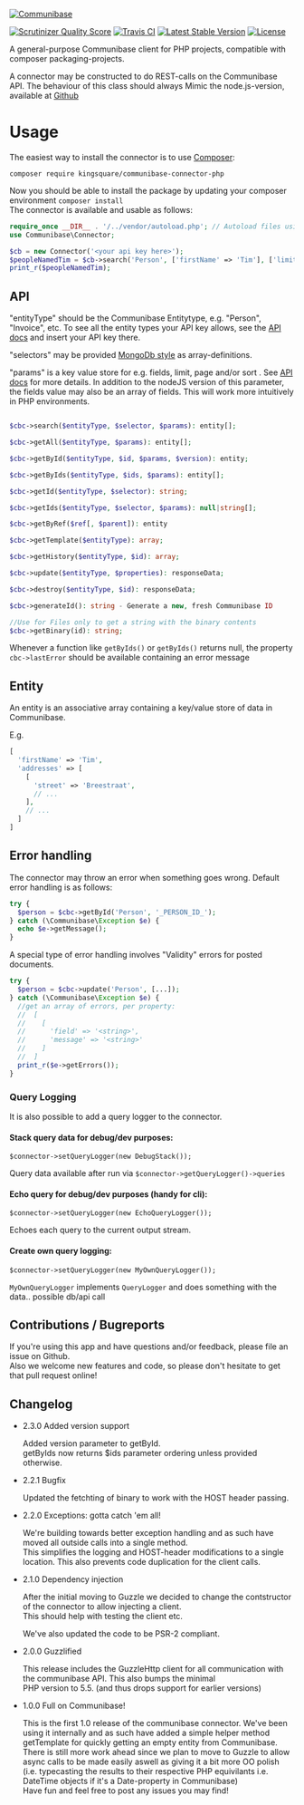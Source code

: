 [![Communibase](https://www.communibase.nl/img/siteLogo.png)](https://www.communibase.nl)

[![Scrutinizer Quality Score](https://scrutinizer-ci.com/g/kingsquare/communibase-connector-php/badges/quality-score.png?s=94ea144a5b63afdb4ff9b99991f5ca830ba59d37)](https://scrutinizer-ci.com/g/kingsquare/communibase-connector-php/)
[![Travis CI](https://travis-ci.org/kingsquare/communibase-connector-php.svg)](https://travis-ci.org/kingsquare/communibase-connector-php)
[![Latest Stable Version](https://poser.pugx.org/kingsquare/communibase-connector-php/v/stable.png)](https://packagist.org/packages/kingsquare/communibase-connector-php)
[![License](https://poser.pugx.org/kingsquare/communibase-connector-php/license.png)](https://packagist.org/packages/kingsquare/communibase-connector-php)

A general-purpose Communibase client for PHP projects, compatible with composer packaging-projects.

A connector may be constructed to do REST-calls on the Communibase API.  The behaviour of this class should always Mimic
the node.js-version, available at [Github](https://github.com/kingsquare/communibase-connector-js)

Usage
=====

The easiest way to install the connector is to use [Composer](https://getcomposer.org/):
```
composer require kingsquare/communibase-connector-php
```
Now you should be able to install the package by updating your composer environment ```composer install```   
The connector is available and usable as follows:

```php
require_once __DIR__ . '/../vendor/autoload.php'; // Autoload files using Composer autoload
use Communibase\Connector;

$cb = new Connector('<your api key here>');
$peopleNamedTim = $cb->search('Person', ['firstName' => 'Tim'], ['limit' => 5]);
print_r($peopleNamedTim);
```


API
---

"entityType" should be the Communibase Entitytype, e.g. "Person", "Invoice", etc. To see all the entity types your API key allows, see the [API docs](https://api.communibase.nl/docs/) and insert your API key there.

"selectors" may be provided [MongoDb style](http://docs.mongodb.org/manual/reference/method/db.collection.find/#db.collection.find) as array-definitions.

"params" is a key value store for e.g. fields, limit, page and/or sort . See [API docs](https://api.communibase.nl/docs/) for more details. In addition to the nodeJS version of this parameter, the fields value may also be an array of fields. This will work more intuitively in PHP environments.

```php

$cbc->search($entityType, $selector, $params): entity[];

$cbc->getAll($entityType, $params): entity[];

$cbc->getById($entityType, $id, $params, $version): entity;

$cbc->getByIds($entityType, $ids, $params): entity[];

$cbc->getId($entityType, $selector): string;

$cbc->getIds($entityType, $selector, $params): null|string[];

$cbc->getByRef($ref[, $parent]): entity

$cbc->getTemplate($entityType): array;

$cbc->getHistory($entityType, $id): array;

$cbc->update($entityType, $properties): responseData;

$cbc->destroy($entityType, $id): responseData;

$cbc->generateId(): string - Generate a new, fresh Communibase ID

//Use for Files only to get a string with the binary contents
$cbc->getBinary(id): string;

```

Whenever a function like ```getByIds()``` or ```getByIds()``` returns null, the property ```cbc->lastError``` should be available containing an error message


Entity
--
An entity is an associative array containing a key/value store of data in Communibase.

E.g.

```php
[
  'firstName' => 'Tim',
  'addresses' => [
    [
      'street' => 'Breestraat',
      // ...
    ], 
    // ...
  ]
]
```

Error handling
--

The connector may throw an error when something goes wrong. Default error handling is as follows:

```php
try {
  $person = $cbc->getById('Person', '_PERSON_ID_');
} catch (\Communibase\Exception $e) {
  echo $e->getMessage();
}
```

A special type of error handling involves "Validity" errors for posted documents.

```php
try {
  $person = $cbc->update('Person', [...]);
} catch (\Communibase\Exception $e) {
  //get an array of errors, per property:
  //  [
  //    [
  //      'field' => '<string>',
  //      'message' => '<string>'
  //    ]
  //  ]
  print_r($e->getErrors());
}
```

### Query Logging

It is also possible to add a query logger to the connector.

#### Stack query data for debug/dev purposes:

    $connector->setQueryLogger(new DebugStack());

Query data available after run via `$connector->getQueryLogger()->queries`

#### Echo query for debug/dev purposes (handy for cli):

    $connector->setQueryLogger(new EchoQueryLogger());

Echoes each query to the current output stream.

#### Create own query logging:

    $connector->setQueryLogger(new MyOwnQueryLogger());

`MyOwnQueryLogger` implements `QueryLogger` and does something with the data.. possible db/api call

## Contributions / Bugreports

If you're using this app and have questions and/or feedback, please file an issue on Github.   
Also we welcome new features and code, so please don't hesitate to get that pull request online!

## Changelog

* 2.3.0 Added version support

    Added version parameter to getById.   
    getByIds now returns $ids parameter ordering unless provided otherwise.

* 2.2.1 Bugfix

    Updated the fetchting of binary to work with the HOST header passing.

* 2.2.0 Exceptions: gotta catch 'em all!

    We're building towards better exception handling and as such have moved all outside calls into a single method.   
    This simplifies the logging and HOST-header modifications to a single location. This also prevents code duplication
    for the client calls.

* 2.1.0 Dependency injection

    After the initial moving to Guzzle we decided to change the contstructor of the connector to allow injecting a client.   
    This should help with testing the client etc.

    We've also updated the code to be PSR-2 compliant.

* 2.0.0 Guzzlified

    This release includes the GuzzleHttp client for all communication with the communibase API. This also bumps the minimal   
    PHP version to 5.5. (and thus drops support for earlier versions)

* 1.0.0 Full on Communibase!

    This is the first 1.0 release of the communibase connector. We've been using it internally and as such have added a simple helper method getTemplate for quickly getting an empty entity from Communibase.   
    There is still more work ahead since we plan to move to Guzzle to allow async calls to be made easily aswell as giving it a bit more OO polish (i.e. typecasting the results to their respective PHP equivilants i.e. DateTime objects if it's a Date-property in Communibase)   
    Have fun and feel free to post any issues you may find!
